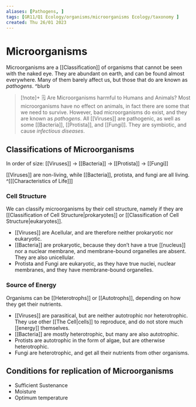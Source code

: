 ```yaml
---
aliases: [Pathogens, ]
tags: [GR11/Q1 Ecology/organisms/microorganisms Ecology/taxonomy ]
created: Thu 26/01 2023
---
```

# Microorganisms
Microorganisms are a [[Classification]] of organisms that cannot be seen with the naked eye. They are abundant on earth, and can be found almost everywhere. Many of them barely affect us, but those that do are known as *pathogens*. ^blurb

> [!note]+ :spiral_notepad: Are Microorganisms harmful to Humans and Animals?
> Most microorganisms have no effect on animals, in fact there are some that we need to survive. However, bad microorganisms do exist, and they are known as *pathogens*. All [[Viruses]] are pathogenic, as well as some [[Bacteria]], [[Protista]], and [[Fungi]]. They are symbiotic, and cause *infectious diseases*.

## Classifications of Microorganisms
In order of size:
[[Viruses]] → [[Bacteria]] → [[Protista]] → [[Fungi]] 

[[Viruses]] are non-living, while [[Bacteria]], protista, and fungi are all living. ^[[[Characteristics of Life]]]

### Cell Structure
We can classify microorganisms by their cell structure, namely if they are [[Classification of Cell Structure|prokaryotes]] or [[Classification of Cell Structure|eukaryotes]]. 
- [[Viruses]] are Acellular, and are therefore neither prokaryotic nor eukaryotic. 
- [[Bacteria]] are prokaryotic, because they don’t have a true [[nucleus]] nor a nuclear membrane, and membrane-bound organelles are absent. They are also unicellular. 
- Protista and Fungi are eukaryotic, as they have true nuclei, nuclear membranes, and they have membrane-bound organelles. 

### Source of Energy
Organisms can be [[Heterotrophs]] or [[Autotrophs]], depending on how they get their nutrients. 

- [[Viruses]] are parasitical, but are neither autotrophic nor heterotrophic. They use other [[The Cell|cells]] to reproduce, and do not store much [[energy]] themselves. 
- [[Bacteria]] are mostly heterotrophic, but many are also autotrophic. 
- Protists are autotrophic in the form of algae, but are otherwise heterotrophic.
- Fungi are heterotrophic, and get all their nutrients from other organisms. 

## Conditions for replication of Microorganisms
- Sufficient Sustenance
- Moisture
- Optimum temperature

